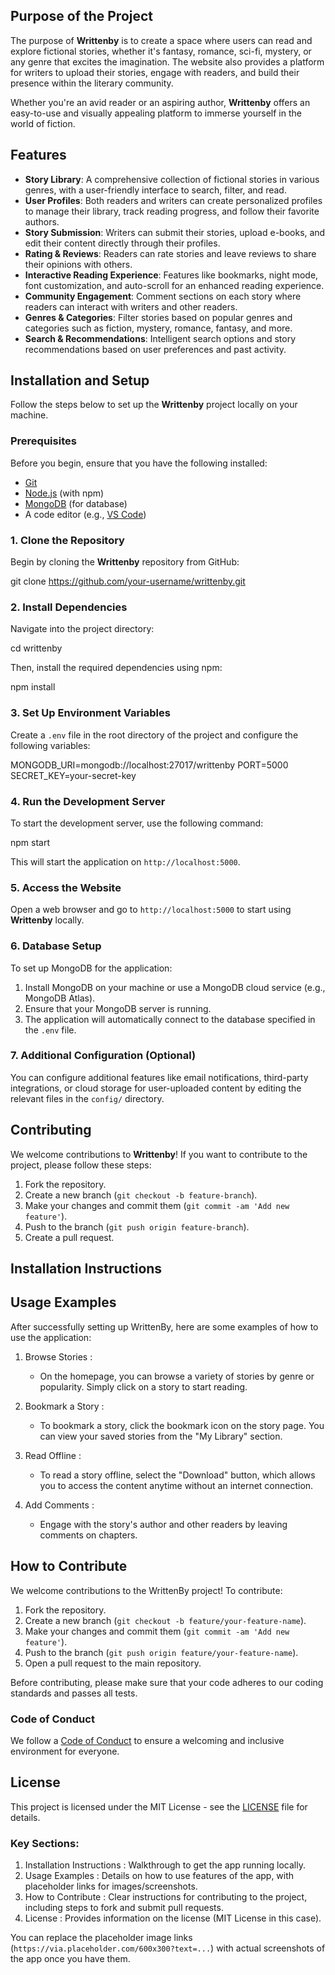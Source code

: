 
## Purpose of the Project

The purpose of **Writtenby** is to create a space where users can read and explore fictional stories, whether it's fantasy, romance, sci-fi, mystery, or any genre that excites the imagination. The website also provides a platform for writers to upload their stories, engage with readers, and build their presence within the literary community.

Whether you're an avid reader or an aspiring author, **Writtenby** offers an easy-to-use and visually appealing platform to immerse yourself in the world of fiction.

## Features

- **Story Library**: A comprehensive collection of fictional stories in various genres, with a user-friendly interface to search, filter, and read.
- **User Profiles**: Both readers and writers can create personalized profiles to manage their library, track reading progress, and follow their favorite authors.
- **Story Submission**: Writers can submit their stories, upload e-books, and edit their content directly through their profiles.
- **Rating & Reviews**: Readers can rate stories and leave reviews to share their opinions with others.
- **Interactive Reading Experience**: Features like bookmarks, night mode, font customization, and auto-scroll for an enhanced reading experience.
- **Community Engagement**: Comment sections on each story where readers can interact with writers and other readers.
- **Genres & Categories**: Filter stories based on popular genres and categories such as fiction, mystery, romance, fantasy, and more.
- **Search & Recommendations**: Intelligent search options and story recommendations based on user preferences and past activity.

## Installation and Setup

Follow the steps below to set up the **Writtenby** project locally on your machine.

### Prerequisites

Before you begin, ensure that you have the following installed:

- [Git](https://git-scm.com/)
- [Node.js](https://nodejs.org/en/) (with npm)
- [MongoDB](https://www.mongodb.com/try/download/community) (for database)
- A code editor (e.g., [VS Code](https://code.visualstudio.com/))

### 1. Clone the Repository

Begin by cloning the **Writtenby** repository from GitHub:


git clone https://github.com/your-username/writtenby.git


### 2. Install Dependencies

Navigate into the project directory:


cd writtenby


Then, install the required dependencies using npm:


npm install


### 3. Set Up Environment Variables

Create a `.env` file in the root directory of the project and configure the following variables:


MONGODB_URI=mongodb://localhost:27017/writtenby
PORT=5000
SECRET_KEY=your-secret-key


### 4. Run the Development Server

To start the development server, use the following command:


npm start


This will start the application on `http://localhost:5000`.

### 5. Access the Website

Open a web browser and go to `http://localhost:5000` to start using **Writtenby** locally.

### 6. Database Setup

To set up MongoDB for the application:

1. Install MongoDB on your machine or use a MongoDB cloud service (e.g., MongoDB Atlas).
2. Ensure that your MongoDB server is running.
3. The application will automatically connect to the database specified in the `.env` file.

### 7. Additional Configuration (Optional)

You can configure additional features like email notifications, third-party integrations, or cloud storage for user-uploaded content by editing the relevant files in the `config/` directory.

## Contributing

We welcome contributions to **Writtenby**! If you want to contribute to the project, please follow these steps:

1. Fork the repository.
2. Create a new branch (`git checkout -b feature-branch`).
3. Make your changes and commit them (`git commit -am 'Add new feature'`).
4. Push to the branch (`git push origin feature-branch`).
5. Create a pull request.

## Installation Instructions

## Usage Examples

After successfully setting up WrittenBy, here are some examples of how to use the application:

1. Browse Stories :
 
   - On the homepage, you can browse a variety of stories by genre or popularity. Simply click on a story to start reading.
   
   
2. Bookmark a Story :
 
   - To bookmark a story, click the bookmark icon on the story page. You can view your saved stories from the "My Library" section.

   
3. Read Offline :
 
   - To read a story offline, select the "Download" button, which allows you to access the content anytime without an internet connection.

   
4. Add Comments :
 
   - Engage with the story's author and other readers by leaving comments on chapters.


## How to Contribute

We welcome contributions to the WrittenBy project! To contribute:

1. Fork the repository.
2. Create a new branch (`git checkout -b feature/your-feature-name`).
3. Make your changes and commit them (`git commit -am 'Add new feature'`).
4. Push to the branch (`git push origin feature/your-feature-name`).
5. Open a pull request to the main repository.

Before contributing, please make sure that your code adheres to our coding standards and passes all tests.

### Code of Conduct

We follow a [Code of Conduct](CODE_OF_CONDUCT.md) to ensure a welcoming and inclusive environment for everyone.


## License

This project is licensed under the MIT License - see the [LICENSE](LICENSE) file for details.

### Key Sections:

1. Installation Instructions : Walkthrough to get the app running locally.
2. Usage Examples : Details on how to use features of the app, with placeholder links for images/screenshots.
3. How to Contribute : Clear instructions for contributing to the project, including steps to fork and submit pull requests.
4. License : Provides information on the license (MIT License in this case).

You can replace the placeholder image links (`https://via.placeholder.com/600x300?text=...`) with actual screenshots of the app once you have them.